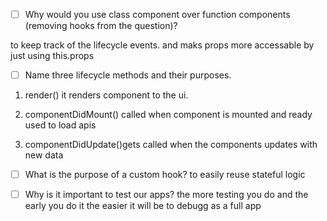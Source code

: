 - [ ] Why would you use class component over function components (removing hooks from the question)?

to keep track of the lifecycle events. and maks props more accessable by just using this.props
- [ ] Name three lifecycle methods and their purposes.
1. render() it renders component to the ui.

2. componentDidMount() called when component is mounted and ready used to load apis

3. componentDidUpdate()gets called when the components updates with new data


- [ ] What is the purpose of a custom hook?
to easily reuse stateful logic

- [ ] Why is it important to test our apps?
the more testing you do and the early you do it the easier it will be to debugg as a full app